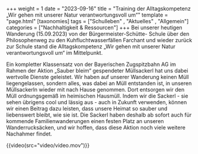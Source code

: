 +++
weight = 1
date = "2023-09-16"
title = "Training der Alltagskompetenz „Wir gehen mit unserer Natur
verantwortungsvoll um“"
template = "page.html"
[taxonomies]
tags = ["Schulleben" , "Aktuelles" , "Allgemein"]
categories = ["Nachhaltigkeit & Ressourcen"]
+++
Bei unserer heutigen Wanderung (15.09.2023) von der Bürgermeister-Schütte-
Schule über den Philosophenweg zu den Kuhfluchtwasserfällen Farchant und wieder
zurück zur Schule stand die Alltagskompetenz „Wir gehen mit unserer Natur
verantwortungsvoll um“ im Mittelpunkt.

<!-- more -->

Ein kompletter Klassensatz von der Bayerischen Zugspitzbahn AG im Rahmen der
Aktion „Sauber bleim“ gespendeter Müllsackerl hat uns dabei wertvolle Dienste
geleistet. Wir haben auf unserer Wanderung keinen Müll liegengelassen, sondern
alles, was dabei an Müll entstanden ist, in unseren Müllsackerln wieder mit nach
Hause genommen. Dort entsorgen wir den Müll ordnungsgemäß im heimischen
Hausmüll. Indem wir die Sackerl - sie sehen übrigens cool und lässig aus - auch in Zukunft verwenden, können wir einen Beitrag dazu leisten, dass unsere Heimat so sauber und liebenswert bleibt, wie sie ist.
Die Sackerl haben deshalb ab sofort auch für kommende Familienwanderungen
einen festen Platz an unseren Wanderrucksäcken, und wir hoffen, dass diese Aktion noch viele weitere Nachahmer findet.

{{video(src="video/video.mov")}}


